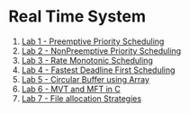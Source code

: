 # Real Time System

1. [Lab 1 - Preemptive Priority Scheduling](https://github.com/college-related/Labs-7th-sems/tree/main/Real%20Time%20System%20(RTS)/lab1)
2. [Lab 2 - NonPreemptive Priority Scheduling](https://github.com/college-related/Labs-7th-sems/tree/main/Real%20Time%20System%20(RTS)/lab2)
3. [Lab 3 - Rate Monotonic Scheduling](https://github.com/college-related/Labs-7th-sems/tree/main/Real%20Time%20System%20(RTS)/lab3)
4. [Lab 4 - Fastest Deadline First Scheduling](https://github.com/college-related/Labs-7th-sems/tree/main/Real%20Time%20System%20(RTS)/lab4)
5. [Lab 5 - Circular Buffer using Array](https://github.com/college-related/Labs-7th-sems/tree/main/Real%20Time%20System%20(RTS)/lab5)
6. [Lab 6 - MVT and MFT in C](https://github.com/college-related/Labs-7th-sems/tree/main/Real%20Time%20System%20(RTS)/lab6)
7. [Lab 7 - File allocation Strategies](https://github.com/college-related/Labs-7th-sems/tree/main/Real%20Time%20System%20(RTS)/lab7)